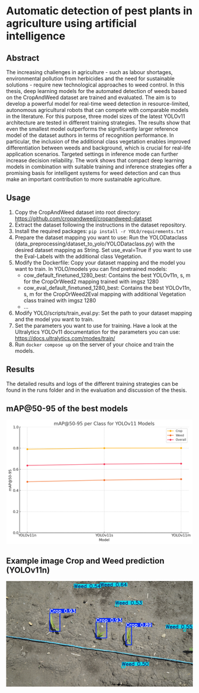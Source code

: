 # Automatic detection of pest plants in agriculture using artificial intelligence

## Abstract
The increasing challenges in agriculture - such as labour shortages, environmental pollution from herbicides and the need for sustainable solutions - require new technological approaches to weed control. In this thesis, deep learning models for the automated detection of weeds based on the CropAndWeed dataset are trained and evaluated. The aim is to develop a powerful model for real-time weed detection in resource-limited, autonomous agricultural robots that can compete with comparable models in the literature. For this purpose, three model sizes of the latest YOLOv11 architecture are tested in different training strategies. The results show that even the smallest model outperforms the significantly larger reference model of the dataset authors in terms of recognition performance. In particular, the inclusion of the additional class vegetation enables improved differentiation between weeds and background, which is crucial for real-life application scenarios. Targeted settings in inference mode can further increase decision reliability. The work shows that compact deep learning models in combination with suitable training and inference strategies offer a promising basis for intelligent systems for weed detection and can thus make an important contribution to more sustainable agriculture.
## Usage
1. Copy the CropAndWeed dataset into root directory: https://github.com/cropandweed/cropandweed-dataset
2. Extract the dataset following the instructions in the dataset repository.
3. Install the required packages: ``pip install -r YOLO/requirements.txt``
4. Prepare the dataset mapping you want to use: Run the YOLODataclass (data_preprocessing/dataset_to_yolo/YOLODataclass.py) with the desired dataset mapping as String. Set use_eval=True if you want to use the Eval-Labels with the additional class Vegetation.
5. Modify the Dockerfile: Copy your dataset mapping and the model you want to train. In YOLO/models you can find pretrained models: 
   - cow_default_finetuned_1280_best: Contains the best YOLOv11n, s, m for the CropOrWeed2 mapping trained with imgsz 1280
   - cow_eval_default_finetuned_1280_best: Contains the best YOLOv11n, s, m for the CropOrWeed2Eval mapping with additional Vegetation class trained with imgsz 1280 
   - ...
6. Modify YOLO/scripts/train_eval.py: Set the path to your dataset mapping and the model you want to train.
7. Set the parameters you want to use for training. Have a look at the Ultralytics YOLOv11 documentation for the parameters you can use: https://docs.ultralytics.com/modes/train/
8. Run ``docker compose up`` on the server of your choice and train the models.

## Results
The detailed results and logs of the different training strategies can be found in the runs folder and in the evaluation and discussion of the thesis.

## mAP@50-95 of the best models
![mAP@50-95 for YOLOv11n, s, m for the best strategy CropOrWeed2](mAP.png)

## Example image Crop and Weed prediction (YOLOv11n)
![Example image Crop and Weed prediction (YOLOv11n)](vwg-0586-0010.jpg)
